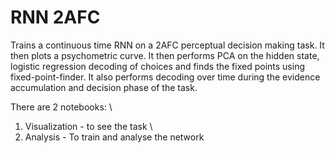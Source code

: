# RNN 2AFC

Trains a continuous time RNN on a 2AFC perceptual decision making task. It then plots a psychometric curve. It then performs PCA on the hidden state, logistic regression decoding of choices and finds the fixed points using fixed-point-finder. It also performs decoding over time during the evidence accumulation and decision phase of the task.


There are 2 notebooks: \
1. Visualization - to see the task   \
2. Analysis - To train and analyse the network
